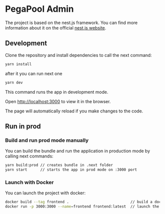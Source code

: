 # PegaPool Admin

The project is based on the nest.js framework. You can find more information about it on the official [nest.js website](https://nextjs.org/).

## Development

Clone the repository and install dependencies to call the next command:

```bash
yarn install
```

after it you can run next one

```bash
yarn dev
```

This command runs the app in development mode.

Open [http://localhost:3000](http://localhost:3000) to view it in the browser.

The page will automatically reload if you make changes to the code.

## Run in prod

### Build and run prod mode manually

You can build the bundle and run the application in production mode by calling next commands:

```bash
yarn build:prod // creates bundle in .next folder
yarn start      // starts the app in prod mode on :3000 port
```

### Launch with Docker

You can launch the project with docker:

```bash
docker build --tag frontend .                            // build a docker image
docker run -p 3000:3000 --name=frontend frontend:latest  // launch the image on the 3000 port
```
